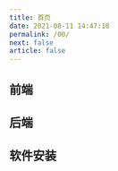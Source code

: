 ```yaml
---
title: 首页
date: 2021-08-11 14:47:18
permalink: /00/
next: false
article: false
---
```


## 前端

## 后端

## 软件安装
